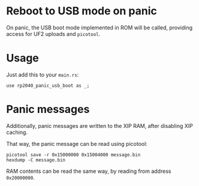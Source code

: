# Reboot to USB mode on panic

On panic, the USB boot mode implemented in ROM will be
called, providing access for UF2 uploads and `picotool`.

# Usage

Just add this to your `main.rs`:

```
use rp2040_panic_usb_boot as _;
```

# Panic messages

Additionally, panic messages are written to the XIP RAM,
after disabling XIP caching.

That way, the panic message can be read using picotool:

```
picotool save -r 0x15000000 0x15004000 message.bin
hexdump -C message.bin
```

RAM contents can be read the same way, by reading from
address `0x20000000`.
